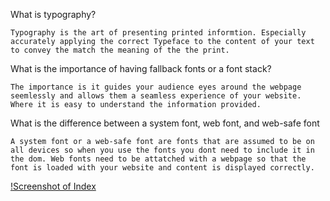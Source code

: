 What is typography?

    Typography is the art of presenting printed informtion. Especially accurately applying the correct Typeface to the content of your text to convey the match the meaning of the the print.
    
What is the importance of having fallback fonts or a font stack?

    The importance is it guides your audience eyes around the webpage seemlessly and allows them a seamless experience of your website. Where it is easy to understand the information provided.
    
What is the difference between a system font, web font, and web-safe font

    A system font or a web-safe font are fonts that are assumed to be on all devices so when you use the fonts you dont need to include it in the dom. Web fonts need to be attatched with a webpage so that the font is loaded with your website and content is displayed correctly.

[!Screenshot of Index](./images/screenshot-of-index.png)
